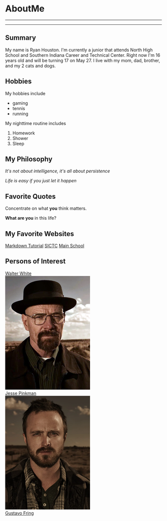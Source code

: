 # AboutMe
---
---
## Summary

[North High School]: https://north.evscschools.com/

My name is Ryan Houston. I'm currently a junior that attends North High School and Southern Indiana Career and Technical Center. Right now I'm 16 years old and will be turning 17 on May 27. I live with my mom, dad, brother, and my 2 cats and dogs.

[1]: https://en.wikipedia.org/wiki/Walter_White_(Breaking_Bad)
[2]: https://en.wikipedia.org/wiki/Jesse_Pinkman
[3]: https://en.wikipedia.org/wiki/Gus_Fring

Hobbies
-

My hobbies include

- gaming
- tennis
- running

My nighttime routine includes

1. Homework
2. Shower
3. Sleep

## My Philosophy

*It's not about intelligence, it's all about persistence*

_Life is easy if you just let it happen_

## Favorite Quotes

Concentrate on what **you** think matters.

__What are you__ in this life?

## My Favorite Websites

[Markdown Tutorial](https://github.com/Bandera2014/MarkdownTutorial)
[SICTC](https://sictc.evscschools.com/ "Southern Indiana Career and Technical Center")
[Main School][North High School]

## Persons of Interest

[Walter White][1]<br>
<img src="https://github.com/RyanHouston27/AboutMe/blob/main/img/walt.png"><br>
[Jesse Pinkman][2]<br>
<img src="https://github.com/RyanHouston27/AboutMe/blob/main/img/jesse.png"><br>
[Gustavo Fring][3]<br>
<img src="https://github.com/RyanHouston27/AboutMe/blob/main/img/gus.png" height="000px" width="000px">
